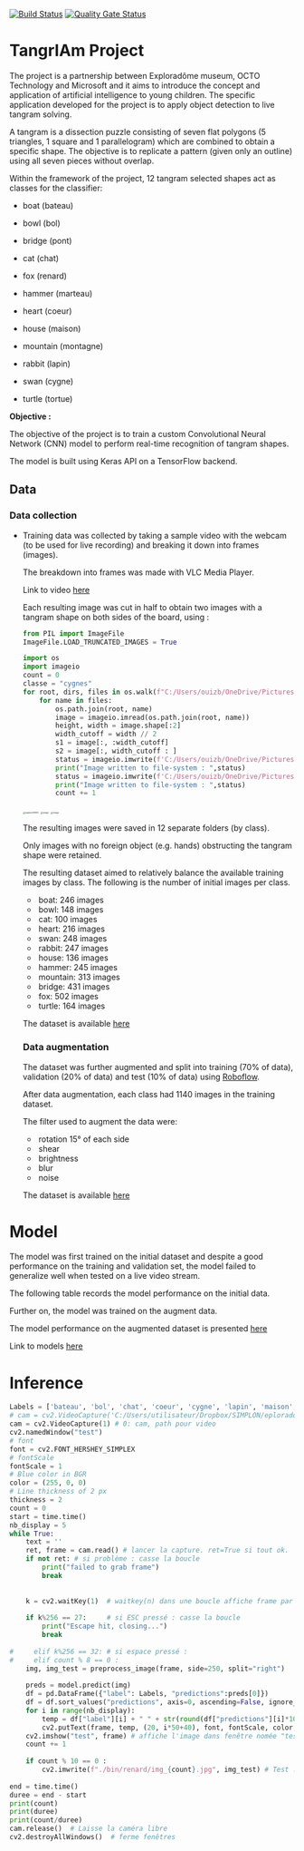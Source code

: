 [![Build Status](https://travis-ci.com/CelineD75/exploradome_tangram.svg?branch=cnn-dev)](https://travis-ci.com/CelineD75/exploradome_tangram)
[![Quality Gate Status](http://localhost:9000/api/project_badges/measure?project=cnn-dev&metric=alert_status)](http://localhost:9000/dashboard?id=cnn-dev)

# **TangrIAm** Project 

The project is a partnership between Exploradôme museum, OCTO Technology and Microsoft and it aims to introduce the concept and application of artificial intelligence to young children. The specific application developed for the project is to apply object detection to live tangram solving.

A tangram is a dissection puzzle consisting of seven flat polygons (5 triangles, 1 square and 1 parallelogram) which are combined to obtain a specific shape. The objective is to replicate a pattern (given only an outline) using all seven pieces without overlap.

Within the framework of the project, 12 tangram selected shapes act as classes for the classifier:

-  boat (bateau)

- bowl (bol)

-  bridge (pont)

-  cat (chat)

-  fox (renard)

- hammer  (marteau)

-  heart (coeur)

-   house (maison)

-  mountain (montagne)

- rabbit (lapin)

-  swan (cygne)

- turtle (tortue)




**Objective :**

The objective of the project is to train a custom Convolutional Neural Network (CNN) model to perform real-time recognition of tangram shapes.

The model is built using Keras API on a TensorFlow backend. 

## Data

### **Data collection**

- Training data was collected by taking a sample video with the webcam (to be used for live recording) and breaking it down into frames (images). 

  The breakdown into frames was made with VLC Media Player.

  Link to video [here](https://drive.google.com/file/d/1bX_x2rNIOm3q86X5xBEyLZxVzltYR2bD/view?usp=sharing)

  Each resulting image was cut in half to obtain two images with a tangram shape on both sides of the board, using :



  ```python
  from PIL import ImageFile
  ImageFile.LOAD_TRUNCATED_IMAGES = True
  
  import os
  import imageio
  count = 0
  classe = "cygnes"
  for root, dirs, files in os.walk(f"C:/Users/ouizb/OneDrive/Pictures/Exploradrome_image/{classe}", topdown = False):
      for name in files:
          os.path.join(root, name)
          image = imageio.imread(os.path.join(root, name))
          height, width = image.shape[:2]
          width_cutoff = width // 2
          s1 = image[:, :width_cutoff]
          s2 = image[:, width_cutoff : ]
          status = imageio.imwrite(f'C:/Users/ouizb/OneDrive/Pictures/Exploradrome_image/image_coupe/{classe}/{classe}_left_{count}.jpg', s1)
          print("Image written to file-system : ",status)
          status = imageio.imwrite(f'C:/Users/ouizb/OneDrive/Pictures/Exploradrome_image/image_coupe/{classe}/{classe}_right_{count}.jpg', s2)
          print("Image written to file-system : ",status)
          count += 1
  ```



  <img src="C:\Users\ouizb\OneDrive\Pictures\Exploradrome_image\Data initial\Bateau\capture00002.png" alt="capture00002" style="zoom:25%;" />







  <img src="https://drive.google.com/uc?id=1dAgHbEwZXp-6DNwXGkc_up52oMJuMe55" alt="image" style="zoom:25%;" />



  <img src="https://drive.google.com/uc?id=1g5jz2DhgeQWMO9unGYw34ncxnddanQlY" alt="image" style="zoom: 25%;" />



  The resulting images were saved in 12 separate folders (by class). 

  Only images with no foreign object (e.g. hands) obstructing the tangram shape were retained. 

  The resulting dataset aimed to relatively balance the available training images by class. The following is the number of initial images per class. 

  - ​	boat: 246 images
  - ​	bowl: 148 images
  - ​	cat: 100 images
  - ​	heart: 216 images
  - ​	swan: 248 images
  - ​	rabbit: 247 images
  - ​	house: 136 images
  - ​	hammer: 245 images
  - ​	mountain: 313 images
  - ​	bridge: 431 images
  - ​	fox: 502 images
  - ​	turtle: 164 images

  The dataset is available [here](https://drive.google.com/drive/folders/1CK7x1mHU27PEGIR34WgxyCYxj0yGd9lz?usp=sharing)



  ### **Data augmentation**

  The dataset was further augmented and split into training (70% of data), validation (20% of data) and test (10% of data) using [Roboflow](https://roboflow.ai/).

  After data augmentation, each class had 1140 images in the training dataset.

  The filter used to augment the data were:

  - ​	rotation 15° of each side
  - ​	shear
  - ​	brightness
  - ​	blur
  - ​	noise

  The dataset is available [here](https://drive.google.com/drive/folders/1VSARFx8Y8r9yEGKA9lutmm-34AHzeS51?usp=sharing)

# Model

The model was first trained on the initial dataset and despite a good performance on the training and validation set, the model failed to generalize well when tested on a live video stream.  

The following table records the model performance on the initial data. 

Further on, the model was trained on the augment data. 

The model performance on the augmented dataset is presented [here](https://simplonformations-my.sharepoint.com/:x:/g/personal/fmujani_simplonformations_onmicrosoft_com/EYL8EaznSh5LvV0Jm_7D3ekB7MfpqFQv99vXPj7SP2V8Jw?e=mJAaT4)

Link to models [here](https://drive.google.com/drive/u/1/folders/1GpLE5O6VSEYY6Wemhw5pcsaNKVeQSVCq)



# Inference

```python
Labels = ['bateau', 'bol', 'chat', 'coeur', 'cygne', 'lapin', 'maison', 'marteau', 'montagne', 'pont', 'renard','tortue']
# cam = cv2.VideoCapture('C:/Users/utilisateur/Dropbox/SIMPLON/eploradom/data/WIN_20200727_16_07_25_Pro.mp4')
cam = cv2.VideoCapture(1) # 0: cam, path pour video
cv2.namedWindow("test")
# font 
font = cv2.FONT_HERSHEY_SIMPLEX  
# fontScale 
fontScale = 1  
# Blue color in BGR 
color = (255, 0, 0)   
# Line thickness of 2 px 
thickness = 2
count = 0
start = time.time()
nb_display = 5
while True:
    text = ''
    ret, frame = cam.read() # lancer la capture. ret=True si tout ok.
    if not ret: # si problème : casse la boucle
        print("failed to grab frame")
        break
        
    
    k = cv2.waitKey(1)  # waitkey(n) dans une boucle affiche frame par frame. n = n milliseconds
    
    if k%256 == 27:     # si ESC pressé : casse la boucle
        print("Escape hit, closing...")
        break
    
#     elif k%256 == 32: # si espace pressé :
#     elif count % 8 == 0 :
    img, img_test = preprocess_image(frame, side=250, split="right")
    
    preds = model.predict(img)
    df = pd.DataFrame({"label": Labels, "predictions":preds[0]})
    df = df.sort_values("predictions", axis=0, ascending=False, ignore_index=True)
    for i in range(nb_display):
        temp = df["label"][i] + " " + str(round(df["predictions"][i]*100,2)) + " %" 
        cv2.putText(frame, temp, (20, i*50+40), font, fontScale, color, thickness, cv2.LINE_AA)
    cv2.imshow("test", frame) # affiche l'image dans fenêtre nomée "test"
    count += 1
    
    if count % 10 == 0 :
        cv2.imwrite(f"./bin/renard/img_{count}.jpg", img_test) # Test : Sur quelle image il prédit ??? !!!
        
end = time.time() 
duree = end - start
print(count)
print(duree)
print(count/duree)
cam.release()  # Laisse la caméra libre
cv2.destroyAllWindows()  # ferme fenêtres
```
